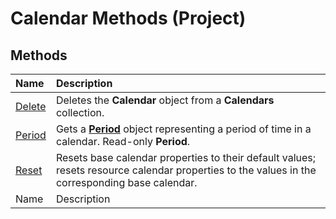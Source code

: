 
# Calendar Methods (Project)

## Methods



|**Name**|**Description**|
|:-----|:-----|
| [Delete](8bc3e8cc-34f4-17be-d142-51290ee4bea3.md)|Deletes the  **Calendar** object from a **Calendars** collection.|
| [Period](b717bcbe-654b-5791-2002-d65e2a96617f.md)|Gets a  **[Period](84358c72-024f-e608-9424-8e9c6bad7259.md)** object representing a period of time in a calendar. Read-only **Period**.|
| [Reset](fc638f47-36b5-aa36-55c2-882bd570b9cb.md)|Resets base calendar properties to their default values; resets resource calendar properties to the values in the corresponding base calendar.|
|Name|Description|
